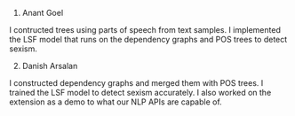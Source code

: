 1. Anant Goel

I contructed trees using parts of speech from text samples. I implemented the LSF model that runs on the dependency graphs and POS trees to detect sexism.

2. Danish Arsalan

I constructed dependency graphs and merged them with POS trees. I trained the LSF model to detect sexism accurately. I also worked on the extension as a demo to what our NLP APIs are capable of.
